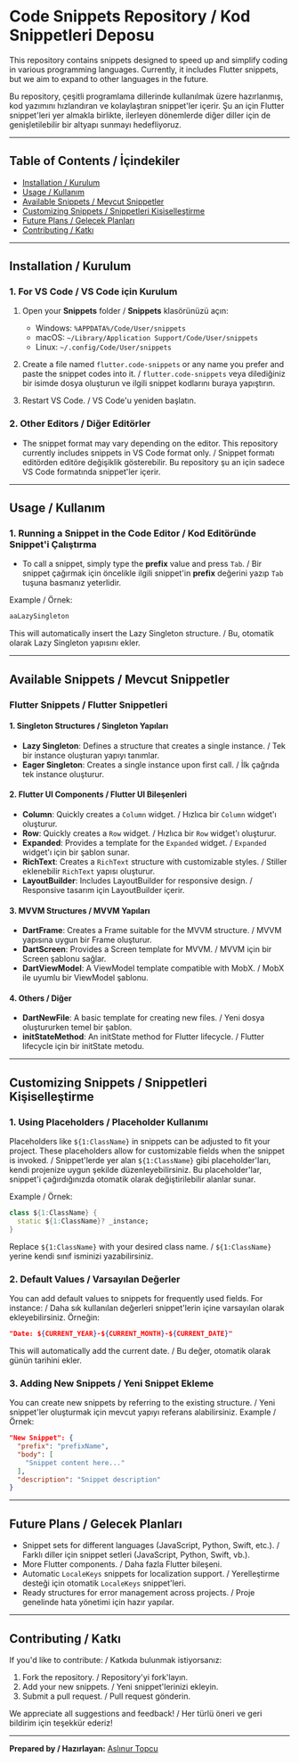 # Code Snippets Repository / Kod Snippetleri Deposu

This repository contains snippets designed to speed up and simplify coding in various programming languages. Currently, it includes Flutter snippets, but we aim to expand to other languages in the future.

Bu repository, çeşitli programlama dillerinde kullanılmak üzere hazırlanmış, kod yazımını hızlandıran ve kolaylaştıran snippet'ler içerir. Şu an için Flutter snippet'leri yer almakla birlikte, ilerleyen dönemlerde diğer diller için de genişletilebilir bir altyapı sunmayı hedefliyoruz.

---

## Table of Contents / İçindekiler
- [Installation / Kurulum](#installation--kurulum)
- [Usage / Kullanım](#usage--kullanım)
- [Available Snippets / Mevcut Snippetler](#available-snippets--mevcut-snippetler)
- [Customizing Snippets / Snippetleri Kişiselleştirme](#customizing-snippets--snippetleri-kişiselleştirme)
- [Future Plans / Gelecek Planları](#future-plans--gelecek-planları)
- [Contributing / Katkı](#contributing--katkı)

---

## Installation / Kurulum

### 1. For VS Code / VS Code için Kurulum
1. Open your **Snippets** folder / **Snippets** klasörünüzü açın:
   - Windows: `%APPDATA%/Code/User/snippets`
   - macOS: `~/Library/Application Support/Code/User/snippets`
   - Linux: `~/.config/Code/User/snippets`

2. Create a file named `flutter.code-snippets` or any name you prefer and paste the snippet codes into it. / `flutter.code-snippets` veya dilediğiniz bir isimde dosya oluşturun ve ilgili snippet kodlarını buraya yapıştırın.

3. Restart VS Code. / VS Code'u yeniden başlatın.

### 2. Other Editors / Diğer Editörler
- The snippet format may vary depending on the editor. This repository currently includes snippets in VS Code format only. / Snippet formatı editörden editöre değişiklik gösterebilir. Bu repository şu an için sadece VS Code formatında snippet'ler içerir.

---

## Usage / Kullanım

### 1. Running a Snippet in the Code Editor / Kod Editöründe Snippet'i Çalıştırma
- To call a snippet, simply type the **prefix** value and press `Tab`. / Bir snippet çağırmak için öncelikle ilgili snippet'in **prefix** değerini yazıp `Tab` tuşuna basmanız yeterlidir.

Example / Örnek:
```dart
aaLazySingleton
```
This will automatically insert the Lazy Singleton structure. / Bu, otomatik olarak Lazy Singleton yapısını ekler.

---

## Available Snippets / Mevcut Snippetler

### Flutter Snippets / Flutter Snippetleri

#### 1. Singleton Structures / Singleton Yapıları
- **Lazy Singleton**: Defines a structure that creates a single instance. / Tek bir instance oluşturan yapıyı tanımlar.
- **Eager Singleton**: Creates a single instance upon first call. / İlk çağrıda tek instance oluşturur.

#### 2. Flutter UI Components / Flutter UI Bileşenleri
- **Column**: Quickly creates a `Column` widget. / Hızlıca bir `Column` widget'ı oluşturur.
- **Row**: Quickly creates a `Row` widget. / Hızlıca bir `Row` widget'ı oluşturur.
- **Expanded**: Provides a template for the `Expanded` widget. / `Expanded` widget'ı için bir şablon sunar.
- **RichText**: Creates a `RichText` structure with customizable styles. / Stiller eklenebilir `RichText` yapısı oluşturur.
- **LayoutBuilder**: Includes LayoutBuilder for responsive design. / Responsive tasarım için LayoutBuilder içerir.

#### 3. MVVM Structures / MVVM Yapıları
- **DartFrame**: Creates a Frame suitable for the MVVM structure. / MVVM yapısına uygun bir Frame oluşturur.
- **DartScreen**: Provides a Screen template for MVVM. / MVVM için bir Screen şablonu sağlar.
- **DartViewModel**: A ViewModel template compatible with MobX. / MobX ile uyumlu bir ViewModel şablonu.

#### 4. Others / Diğer
- **DartNewFile**: A basic template for creating new files. / Yeni dosya oluştururken temel bir şablon.
- **initStateMethod**: An initState method for Flutter lifecycle. / Flutter lifecycle için bir initState metodu.

---

## Customizing Snippets / Snippetleri Kişiselleştirme

### 1. Using Placeholders / Placeholder Kullanımı
Placeholders like `${1:ClassName}` in snippets can be adjusted to fit your project. These placeholders allow for customizable fields when the snippet is invoked. / Snippet'lerde yer alan `${1:ClassName}` gibi placeholder'ları, kendi projenize uygun şekilde düzenleyebilirsiniz. Bu placeholder'lar, snippet'i çağırdığınızda otomatik olarak değiştirilebilir alanlar sunar.

Example / Örnek:
```dart
class ${1:ClassName} {
  static ${1:ClassName}? _instance;
}
```
Replace `${1:ClassName}` with your desired class name. / `${1:ClassName}` yerine kendi sınıf isminizi yazabilirsiniz.

### 2. Default Values / Varsayılan Değerler
You can add default values to snippets for frequently used fields. For instance: / Daha sık kullanılan değerleri snippet'lerin içine varsayılan olarak ekleyebilirsiniz. Örneğin:
```json
"Date: ${CURRENT_YEAR}-${CURRENT_MONTH}-${CURRENT_DATE}"
```
This will automatically add the current date. / Bu değer, otomatik olarak günün tarihini ekler.

### 3. Adding New Snippets / Yeni Snippet Ekleme
You can create new snippets by referring to the existing structure. / Yeni snippet'ler oluşturmak için mevcut yapıyı referans alabilirsiniz.
Example / Örnek:
```json
"New Snippet": {
  "prefix": "prefixName",
  "body": [
    "Snippet content here..."
  ],
  "description": "Snippet description"
}
```

---

## Future Plans / Gelecek Planları
- Snippet sets for different languages (JavaScript, Python, Swift, etc.). / Farklı diller için snippet setleri (JavaScript, Python, Swift, vb.).
- More Flutter components. / Daha fazla Flutter bileşeni.
- Automatic `LocaleKeys` snippets for localization support. / Yerelleştirme desteği için otomatik `LocaleKeys` snippet'leri.
- Ready structures for error management across projects. / Proje genelinde hata yönetimi için hazır yapılar.

---

## Contributing / Katkı

If you'd like to contribute: / Katkıda bulunmak istiyorsanız:
1. Fork the repository. / Repository'yi fork'layın.
2. Add your new snippets. / Yeni snippet'lerinizi ekleyin.
3. Submit a pull request. / Pull request gönderin.

We appreciate all suggestions and feedback! / Her türlü öneri ve geri bildirim için teşekkür ederiz!

---

**Prepared by / Hazırlayan:** [Aslınur Topcu](https://github.com/Asli-nur-t)

